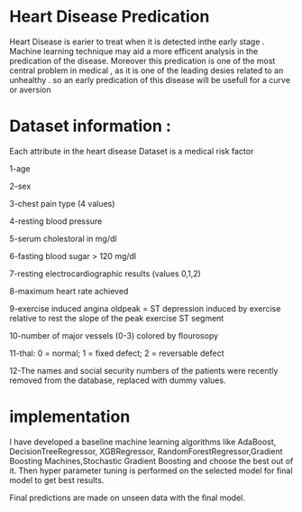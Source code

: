 
# Heart Disease Predication 

Heart Disease is earier to treat when it is detected inthe early stage .
Machine learning  technique may aid a more efficent analysis in the predication of the disease.
Moreover this predication is one of the most central problem in medical , as it is  one of the leading desies related to an unhealthy .
so an  early predication of this disease will be usefull for a curve or aversion

# Dataset information : 
Each attribute in the heart disease Dataset is a medical risk factor

1-age

2-sex

3-chest pain type (4 values)

4-resting blood pressure

5-serum cholestoral in mg/dl

6-fasting blood sugar > 120 mg/dl

7-resting electrocardiographic results (values 0,1,2)

8-maximum heart rate achieved

9-exercise induced angina
oldpeak = ST depression induced by exercise relative to rest
the slope of the peak exercise ST segment

10-number of major vessels (0-3) colored by flourosopy

11-thal: 0 = normal; 1 = fixed defect; 2 = reversable defect

12-The names and social security numbers of the patients were recently removed from the database, replaced with dummy values.

# implementation 
I have developed a baseline machine learning algorithms like AdaBoost, DecisionTreeRegressor, XGBRegressor, RandomForestRegressor,Gradient Boosting Machines,Stochastic Gradient Boosting and choose the best out of it. Then hyper parameter tuning is performed on the selected model for final model to get best results.

Final predictions are made on unseen data with the final model.

